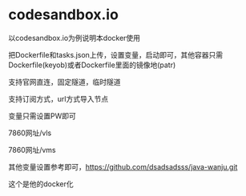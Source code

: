 # codesandbox.io

以codesandbox.io为例说明本docker使用

把Dockerfile和tasks.json上传，设置变量，启动即可，其他容器只需Dockerfile(keyob)或者Dockerfile里面的镜像地(patr)

支持官网直连，固定隧道，临时隧道

支持订阅方式，url方式导入节点

变量只需设置PW即可

7860网址/vls 

7860网址/vms 

其他变量设置参考即可，https://github.com/dsadsadsss/java-wanju.git

这个是他的docker化

